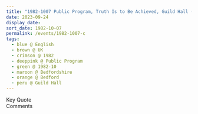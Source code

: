 ```yaml
---
title: "1982-1007 Public Program, Truth Is to Be Achieved, Guild Hall (now Bedford Guild House), 56 Harpur Street, Bedford, Bedfordshire, UK"
date: 2023-09-24
display_date: 
sort_date: 1982-10-07
permalink: /events/1982-1007-c
tags:
  - blue @ English
  - brown @ UK
  - crimson @ 1982
  - deeppink @ Public Program
  - green @ 1982-10
  - maroon @ Bedfordshire
  - orange @ Bedford
  - peru @ Guild Hall
---
```


<wave-list>
  <list-title color="green" width="75">Key Quote</list-title>
  <list-item color="BlanchedAlmond"  width="200"></list-item>
  <list-item color="Lavender"></list-item>
  <list-item color="BlanchedAlmond"></list-item>
</wave-list>

<br>

<wave-list>
  <list-title color="green" width="75">Comments</list-title>
  <list-item color="BlanchedAlmond"  width="200"></list-item>
  <list-item color="Lavender"></list-item>
  <list-item color="BlanchedAlmond"></list-item>
</wave-list>
